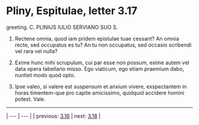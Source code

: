 # Pliny, Espitulae, letter 3.17

greeting. C. PLINIUS IULIO SERVIANO SUO S.



1. Rectene omnia, quod iam pridem epistulae tuae cessant? An omnia recte, sed occupatus es tu? An tu non occupatus, sed occasio scribendi vel rara vel nulla?



2. Exime hunc mihi scrupulum, cui par esse non possum, exime autem vel data opera tabellario misso. Ego viaticum, ego etiam praemium dabo, nuntiet modo quod opto.



3. Ipse valeo, si valere est suspensum et anxium vivere, exspectantem in horas timentem-que pro capite amicissimo, quidquid accidere homini potest. Vale.



---

| --- | --- |
| previous: [3.16](../3.16/) | next: [3.18](../3.18/) |